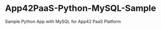 App42PaaS-Python-MySQL-Sample
=============================

Sample Python App with MySQL for App42 PaaS Platform
